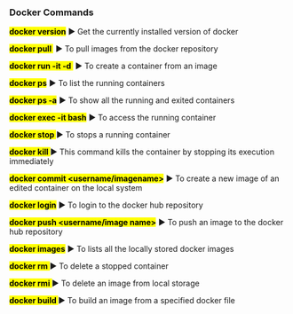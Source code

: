 ### Docker Commands

<mark>**docker version**</mark> ► Get the currently installed version of docker

<mark>**docker pull <image name>**</mark> ► To pull images from the docker repository
  
<mark>**docker run -it -d <image name>**</mark> ► To create a container from an image

<mark>**docker ps**</mark> ► To list the running containers
  
<mark>**docker ps -a**</mark> ► To show all the running and exited containers
  
<mark>**docker exec -it <container id> bash**</mark> ► To access the running container
  
<mark>**docker stop <container id>**</mark> ► To stops a running container
  
<mark>**docker kill <container id>**</mark> ► This command kills the container by stopping its execution immediately
  
<mark>**docker commit <conatainer id> <username/imagename>**</mark> ► To create a new image of an edited container on the local system
  
<mark>**docker login**</mark> ► To login to the docker hub repository
  
<mark>**docker push <username/image name>**</mark> ► To push an image to the docker hub repository
  
<mark>**docker images**</mark> ► To lists all the locally stored docker images
  
<mark>**docker rm <container id>**</mark> ► To delete a stopped container
  
<mark>**docker rmi <image-id>**</mark> ► To delete an image from local storage
  
<mark>**docker build <path to docker file><image-id>**</mark> ► To build an image from a specified docker file
